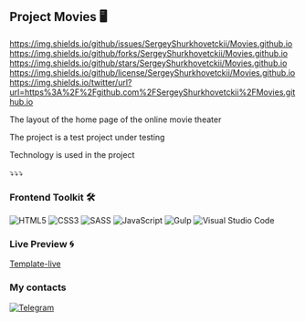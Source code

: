 ## Project Movies 🖥

https://img.shields.io/github/issues/SergeyShurkhovetckii/Movies.github.io
https://img.shields.io/github/forks/SergeyShurkhovetckii/Movies.github.io
https://img.shields.io/github/stars/SergeyShurkhovetckii/Movies.github.io
https://img.shields.io/github/license/SergeyShurkhovetckii/Movies.github.io
https://img.shields.io/twitter/url?url=https%3A%2F%2Fgithub.com%2FSergeyShurkhovetckii%2FMovies.github.io

<p>The layout of the home page of the online movie theater </p>
<p>The project is a test project under testing </p>
<p> Technology is used in the project </p> 

⤵️⤵️⤵️
### Frontend Toolkit 🛠

![HTML5](https://img.shields.io/badge/html5-%23E34F26.svg?style=for-the-badge&logo=html5&logoColor=white)
![CSS3](https://img.shields.io/badge/css3-%231572B6.svg?style=for-the-badge&logo=css3&logoColor=white)
![SASS](https://img.shields.io/badge/SASS-hotpink.svg?style=for-the-badge&logo=SASS&logoColor=white)
![JavaScript](https://img.shields.io/badge/javascript-%23323330.svg?style=for-the-badge&logo=javascript&logoColor=%23F7DF1E)
![Gulp](https://img.shields.io/badge/GULP-%23CF4647.svg?style=for-the-badge&logo=gulp&logoColor=white)
![Visual Studio Code](https://img.shields.io/badge/Visual%20Studio%20Code-0078d7.svg?style=for-the-badge&logo=visual-studio-code&logoColor=white)

### Live Preview 🌀 

<a href='https://sergeyshurkhovetckii.github.io/Movies.github.io'>Template-live<a>




### My contacts

<a href="https://t.me/S_Yhappy">![Telegram](https://img.shields.io/badge/Telegram-2CA5E0?style=for-the-badge&logo=telegram&logoColor=white)</a>






